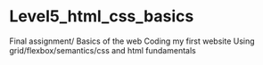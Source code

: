 # Level5_html_css_basics
Final assignment/ Basics of the web
Coding my first website
Using grid/flexbox/semantics/css and html fundamentals
